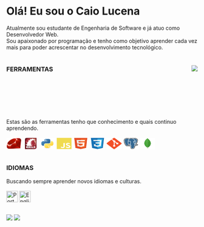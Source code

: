 # Olá! Eu sou o Caio Lucena

<div style="display: block">
    Atualmente sou estudante de Engenharia de Software e já atuo como Desenvolvedor Web.<br> Sou apaixonado por programação e tenho como objetivo aprender cada vez mais para poder acrescentar no desenvolvimento tecnológico.
  </p>

</div>

#
 <img align="right" height="140em" src="https://github-readme-stats.vercel.app/api/top-langs/?username=caiodelucena&layout=compact&langs_count=16&theme=dark"/>
 <p align="left">

### __FERRAMENTAS__
<div style="display: inline-block" >Estas são as ferramentas tenho que conhecimento e quais continuo aprendendo.<br><br>
  <img align="center" alt="Caio-Ruby" height="30" width="40" src="https://raw.githubusercontent.com/devicons/devicon/master/icons/ruby/ruby-original.svg">
  <img align="center" alt="Caio-RoR" height="30" width="40" src="https://raw.githubusercontent.com/devicons/devicon/master/icons/rails/rails-original-wordmark.svg">
  <img align="center" alt="Caio-Python" height="30" width="40" src="https://raw.githubusercontent.com/devicons/devicon/master/icons/python/python-original.svg">
  <img align="center" alt="Caio-Js" height="30" width="40" src="https://raw.githubusercontent.com/devicons/devicon/master/icons/javascript/javascript-plain.svg">
  <img align="center" alt="Caio-HTML" height="30" width="40" src="https://raw.githubusercontent.com/devicons/devicon/master/icons/html5/html5-original.svg">
  <img align="center" alt="Caio-CSS" height="30" width="40" src="https://raw.githubusercontent.com/devicons/devicon/master/icons/css3/css3-original.svg">
  <img align="center" alt="Caio-Git" height="30" width="40" src="https://raw.githubusercontent.com/devicons/devicon/master/icons/git/git-original.svg">
  <img align="center" alt="Caio-Postg" height="30" width="40" src="https://raw.githubusercontent.com/devicons/devicon/master/icons/postgresql/postgresql-original.svg">
  <img align="center" alt="Caio-mongodb" height="30" width="40" src="https://raw.githubusercontent.com/devicons/devicon/master/icons/mongodb/mongodb-original.svg">
</div>
  
#

### __IDIOMAS__
</div>
<div style="display: inline-block">Buscando sempre aprender novos idiomas e culturas.<br><br>
<img src="https://img.icons8.com/color/48/000000/brazil-circular.png" height="30" width="30" title="Português"/>
<img src="https://img.icons8.com/color/48/000000/usa-circular.png" height="30" width="30" title="English"/>
</div>
  
##
 
<div> 

  <a href = "mailto: caiodelucena6@gmail.com"><img src="https://img.shields.io/badge/-Gmail-%23333?style=for-the-badge&logo=gmail&logoColor=white" target="_blank"></a>
  <a href="https://www.linkedin.com/in/caiodelucena/" target="_blank"><img src="https://img.shields.io/badge/-LinkedIn-%230077B5?style=for-the-badge&logo=linkedin&logoColor=white" target="_blank"></a> 
 
</div>
